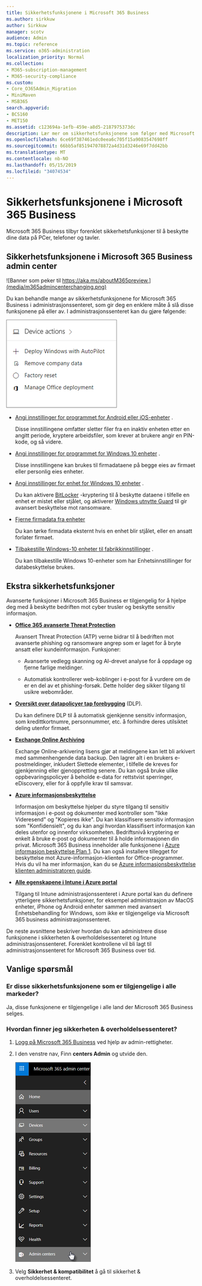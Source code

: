 ```yaml
---
title: Sikkerhetsfunksjonene i Microsoft 365 Business
ms.author: sirkkuw
author: Sirkkuw
manager: scotv
audience: Admin
ms.topic: reference
ms.service: o365-administration
localization_priority: Normal
ms.collection:
- M365-subscription-management
- M365-security-compliance
ms.custom:
- Core_O365Admin_Migration
- MiniMaven
- MSB365
search.appverid:
- BCS160
- MET150
ms.assetid: c123694a-1efb-459e-a8d5-2187975373dc
description: Lær mer om sikkerhetsfunksjonene som følger med Microsoft 365 Business.
ms.openlocfilehash: 6ce69f387461edc0eea6c705f15a9083547698ff
ms.sourcegitcommit: 66bb5af851947078872a4d31d3246e69f7dd42bb
ms.translationtype: MT
ms.contentlocale: nb-NO
ms.lasthandoff: 05/15/2019
ms.locfileid: "34074534"
---
```

# <a name="microsoft-365-business-security-features"></a>Sikkerhetsfunksjonene i Microsoft 365 Business

Microsoft 365 Business tilbyr forenklet sikkerhetsfunksjoner til å beskytte dine data på PCer, telefoner og tavler.
    
## <a name="microsoft-365-business-admin-center-security-features"></a>Sikkerhetsfunksjonene i Microsoft 365 Business admin center

![Banner som peker til https://aka.ms/aboutM365preview.](media/m365admincenterchanging.png)

Du kan behandle mange av sikkerhetsfunksjonene for Microsoft 365 Business i administrasjonssenteret, som gir deg en enklere måte å slå disse funksjonene på eller av. I administrasjonssenteret kan du gjøre følgende:
  
![Screenshot of the Devices card in the admin center](media/9982e784-dbf9-4a76-a159-bb3e2e5aa23f.png)
  
- [Angi innstillinger for programmet for Android eller iOS-enheter](app-protection-settings-for-android-and-ios.md) . 
    
    Disse innstillingene omfatter sletter filer fra en inaktiv enheten etter en angitt periode, kryptere arbeidsfiler, som krever at brukere angir en PIN-kode, og så videre.
    
- [Angi innstillinger for programmet for Windows 10 enheter](protection-settings-for-windows-10-devices.md) . 
    
    Disse innstillingene kan brukes til firmadataene på begge eies av firmaet eller personlig eies enheter.
    
- [Angi innstillinger for enhet for Windows 10 enheter](protection-settings-for-windows-10-pcs.md) . 
    
    Du kan aktivere [BitLocker](https://go.microsoft.com/fwlink/p/?linkid=871405) -kryptering til å beskytte dataene i tilfelle en enhet er mistet eller stjålet, og aktiverer [Windows utnytte Guard](https://go.microsoft.com/fwlink/p/?linkid=871404) til gir avansert beskyttelse mot ransomware. 
    
- [Fjerne firmadata fra enheter](remove-company-data.md)
    
    Du kan tørke firmadata eksternt hvis en enhet blir stjålet, eller en ansatt forlater firmaet.
    
- [Tilbakestille Windows-10 enheter til fabrikkinnstillinger](reset-devices-to-factory-settings.md) . 
    
    Du kan tilbakestille Windows 10-enheter som har Enhetsinnstillinger for databeskyttelse brukes.
    
## <a name="additional-security-features"></a>Ekstra sikkerhetsfunksjoner 

Avanserte funksjoner i Microsoft 365 Business er tilgjengelig for å hjelpe deg med å beskytte bedriften mot cyber trusler og beskytte sensitiv informasjon.
  
- **[Office 365 avanserte Threat Protection](https://support.office.com/article/e100fe7c-f2a1-4b7d-9e08-622330b83653)**
    
    Avansert Threat Protection (ATP) verne bidrar til å bedriften mot avanserte phishing og ransomware angrep som er laget for å bryte ansatt eller kundeinformasjon. Funksjoner:
    
  - Avanserte vedlegg skanning og AI-drevet analyse for å oppdage og fjerne farlige meldinger.
    
  - Automatisk kontrollerer web-koblinger i e-post for å vurdere om de er en del av et phishing-forsøk. Dette holder deg sikker tilgang til usikre webområder.
    
- **[Oversikt over datapolicyer tap forebygging](https://support.office.com/article/1966b2a7-d1e2-4d92-ab61-42efbb137f5e)** (DLP). 
    
    Du kan definere DLP til å automatisk gjenkjenne sensitiv informasjon, som kredittkortnumre, personnummer, etc. å forhindre deres utilsiktet deling utenfor firmaet.
    
- **[Exchange Online Archiving](https://products.office.com/exchange/microsoft-exchange-online-archiving-email)**
    
    Exchange Online-arkivering lisens gjør at meldingene kan lett bli arkivert med sammenhengende data backup. Den lagrer alt i en brukers e-postmeldinger, inkludert Slettede elementer, i tilfelle de kreves for gjenkjenning eller gjenoppretting senere. Du kan også bruke ulike oppbevaringspolicyer å beholde e-data for rettstvist sperringer, eDiscovery, eller for å oppfylle krav til samsvar.
    
- **[Azure informasjonsbeskyttelse](https://go.microsoft.com/fwlink/p/?linkid=871406)**
    
    Informasjon om beskyttelse hjelper du styre tilgang til sensitiv informasjon i e-post og dokumenter med kontroller som "Ikke Videresend" og "Kopieres ikke". Du kan klassifisere sensitiv informasjon som "Konfidensielt", og du kan angi hvordan klassifisert informasjon kan deles utenfor og innenfor virksomheten. Bedriftsnivå kryptering er enkelt å bruke e-post og dokumenter til å holde informasjonen din privat. Microsoft 365 Business inneholder alle funksjonene i [Azure informasjon beskyttelse Plan 1](https://go.microsoft.com/fwlink/p/?linkid=871407). Du kan også installere tillegget for beskyttelse mot Azure-informasjon-klienten for Office-programmer. Hvis du vil ha mer informasjon, kan du se [Azure informasjonsbeskyttelse klienten administratoren guide](https://docs.microsoft.com/azure/information-protection/rms-client/client-admin-guide).
    
- **[Alle egenskapene i Intune i Azure portal](https://go.microsoft.com/fwlink/p/?linkid=871403)**
    
    Tilgang til Intune administrasjonssenteret i Azure portal kan du definere ytterligere sikkerhetsfunksjoner, for eksempel administrasjon av MacOS enheter, iPhone og Android enheter sammen med avansert Enhetsbehandling for Windows, som ikke er tilgjengelige via Microsoft 365 business administrasjonssenteret.
    
De neste avsnittene beskriver hvordan du kan administrere disse funksjonene i sikkerheten &amp; overholdelsessenteret og Intune administrasjonssenteret. Forenklet kontrollene vil bli lagt til administrasjonssenteret for Microsoft 365 Business over tid.
  
    
## <a name="faq"></a>Vanlige spørsmål

 ### <a name="are-these-security-features-available-in-all-markets"></a>Er disse sikkerhetsfunksjonene som er tilgjengelige i alle markeder?
  
Ja, disse funksjonene er tilgjengelige i alle land der Microsoft 365 Business selges.
  
### <a name="how-do-i-find-the-security-amp-compliance-center"></a>Hvordan finner jeg sikkerheten &amp; overholdelsessenteret?
  
1. [Logg på Microsoft 365 Business](https://portal.microsoft.com/) ved hjelp av admin-rettigheter. 
    
2. I den venstre nav, Finn **centers Admin** og utvide den. 
    
    ![Velg Admin-sentre i den venstre nav i administrasjonssenteret for Microsoft 365.](media/fa4484f8-c637-45fd-a7bd-bdb3abfd6c03.png)
  
3. Velg **Sikkerhet &amp; kompatibilitet** å gå til sikkerhet &amp; overholdelsessenteret.